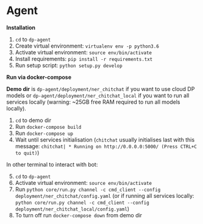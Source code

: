 # Agent
**Installation**
1. `cd` to `dp-agent`
2. Create virtual environment: `virtualenv env -p python3.6`
3. Activate virtual environment: `source env/bin/activate`
4. Install requirements: `pip install -r requirements.txt`
5. Run setup script: `python setup.py develop`


**Run via docker-compose**

**Demo dir** is `dp-agent/deployment/ner_chitchat` if you want to use cloud DP models
or `dp-agent/deployment/ner_chitchat_local` if you want to run all services locally 
(warning: ~25GB free RAM required to run all models locally).

1. `cd` to demo dir
2. Run `docker-compose build`
3. Run `docker-compose up`
4. Wait until services initialisation (`chitchat` usually initialises last with this
message: `chitchat| * Running on http://0.0.0.0:5000/ (Press CTRL+C to quit)`)

In other terminal to interact with bot:

5. `cd` to `dp-agent`
6. Activate virtual environment: `source env/bin/activate`
7. Run `python core/run.py channel -c cmd_client --config deployment/ner_chitchat/config.yaml`
(or if running all services locally: `python core/run.py channel -c cmd_client --config deployment/ner_chitchat_local/config.yaml`)
8. To turn off run `docker-compose down` from demo dir
